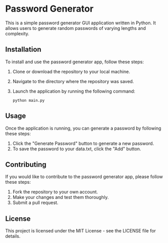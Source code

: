 # Password Generator

This is a simple password generator GUI application written in Python. It allows users to generate random passwords of varying lengths and complexity.

## Installation

To install and use the password generator app, follow these steps:

1. Clone or download the repository to your local machine.
2. Navigate to the directory where the repository was saved.
3. Launch the application by running the following command:

    ```
    python main.py
    ```

## Usage

Once the application is running, you can generate a password by following these steps:

1. Click the "Generate Password" button to generate a new password.
4. To save the password to your data.txt, click the "Add" button.

## Contributing

If you would like to contribute to the password generator app, please follow these steps:

1. Fork the repository to your own account.
2. Make your changes and test them thoroughly.
3. Submit a pull request.

## License

This project is licensed under the MIT License - see the LICENSE file for details.
